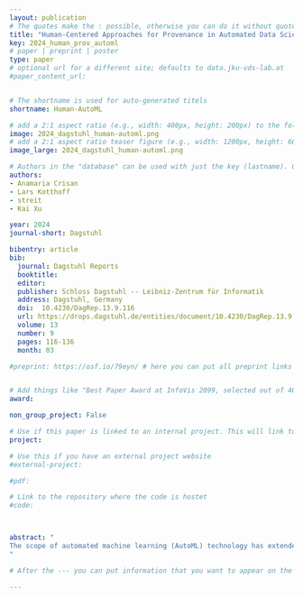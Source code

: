 ```yaml
---
layout: publication
# The quotes make the : possible, otherwise you can do it without quotes
title: "Human-Centered Approaches for Provenance in Automated Data Science (Dagstuhl Seminar 23372)"
key: 2024_human_prov_automl
# paper | preprint | poster
type: paper
# optional url for a different site; defaults to data.jku-vds-lab.at
#paper_content_url: 


# The shortname is used for auto-generated titels
shortname: Human-AutoML

# add a 2:1 aspect ratio (e.g., width: 400px, height: 200px) to the folder /assets/images/papers/
image: 2024_dagstuhl_human-automl.png
# add a 2:1 aspect ratio teaser figure (e.g., width: 1200px, height: 600px) to the folder /assets/images/papers/
image_large: 2024_dagstuhl_human-automl.png

# Authors in the "database" can be used with just the key (lastname). Others can be written properly.
authors:
- Anamaria Crisan
- Lars Kotthoff
- streit
- Kai Xu 

year: 2024
journal-short: Dagstuhl

bibentry: article
bib:
  journal: Dagstuhl Reports
  booktitle: 
  editor:
  publisher: Schloss Dagstuhl -- Leibniz-Zentrum für Informatik
  address: Dagstuhl, Germany
  doi:  10.4230/DagRep.13.9.116
  url: https://drops.dagstuhl.de/entities/document/10.4230/DagRep.13.9.116
  volume: 13
  number: 9
  pages: 116-136
  month: 03

#preprint: https://osf.io/79eyn/ # here you can put all preprint links (arxiv.org, osf.io,...)


# Add things like "Best Paper Award at InfoVis 2099, selected out of 4000 submissions"
award:

non_group_project: False

# Use if this paper is linked to an internal project. This will link to the project site
project: 

# Use this if you have an external project website
#external-project:

#pdf:

# Link to the repository where the code is hostet
#code:



abstract: "
The scope of automated machine learning (AutoML) technology has extended beyond its initial boundaries of model selection and hyperparameter tuning and towards end-to-end development and refinement of data science pipelines. These advances, both theoretical and realized, make the tools of data science more readily available to domain experts that rely on low- or no-code tooling options to analyze and make sense of their data. To ensure that automated data science technologies are applied both effectively and responsibly, it becomes increasingly urgent to carefully audit the decisions made both automatically and with guidance from humans. This Dagstuhl Seminar examines human-centered approaches for provenance in automated data science. While prior research concerning provenance and machine learning exists, it does not address the expanded scope of automated approaches and the consequences of applying such techniques at scale to the population of domain experts. In addition, most of the previous works focus on the automated part of this process, leaving a gap on the support for the sensemaking tasks users need to perform, such as selecting the datasets and candidate models and identifying potential causes for poor performance. The seminar brought together experts from across provenance, information visualization, visual analytics, machine learning, and human-computer interaction to articulate the user challenges posed by AutoML and automated data science, discuss the current state of the art, and propose directions for new research. More specifically, this seminar: - articulates the state of the art in AutoML and automated data science for supporting the provenance of decision making, - describes the challenges that data scientists and domain experts face when interfacing with automated approaches to make sense of an automated decision, - examines the interface between data-centric, model-centric, and user-centric models of provenance and how they interact with automated techniques, and - encourages exploration of human-centered approaches; for example leveraging visualization. 
"

# After the --- you can put information that you want to appear on the website using markdown formatting or HTML. A good example are acknowledgements, extra references, an erratum, etc.

---
```




